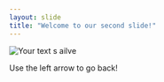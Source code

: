 ```yaml
---
layout: slide
title: "Welcome to our second slide!"
---
```

![Your text s ailve](https://s3.amazonaws.com/media-p.slid.es/uploads/359808/images/1627300/GithubNapoleonDynamite.jpg)

Use the left arrow to go back!
